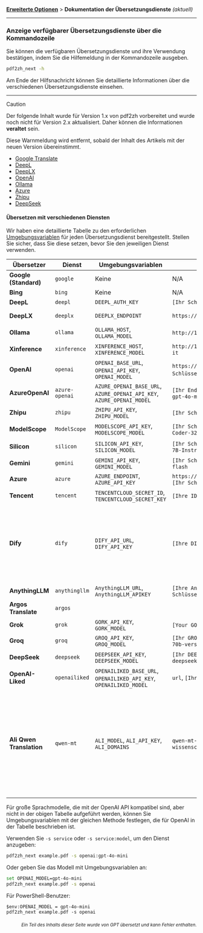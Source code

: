 [**Erweiterte Optionen**](./introduction.md) > **Dokumentation der Übersetzungsdienste** _(aktuell)_

---

### Anzeige verfügbarer Übersetzungsdienste über die Kommandozeile

Sie können die verfügbaren Übersetzungsdienste und ihre Verwendung bestätigen, indem Sie die Hilfemeldung in der Kommandozeile ausgeben.

```bash
pdf2zh_next -h
```

Am Ende der Hilfsnachricht können Sie detaillierte Informationen über die verschiedenen Übersetzungsdienste einsehen.

---

> [!CAUTION]
> Der folgende Inhalt wurde für Version 1.x von pdf2zh vorbereitet und wurde noch nicht für Version 2.x aktualisiert. Daher können die Informationen **veraltet** sein.
>
> Diese Warnmeldung wird entfernt, sobald der Inhalt des Artikels mit der neuen Version übereinstimmt.

* [Google Translate](https://cloud.google.com/translate/docs)
* [DeepL](https://developers.deepl.com/docs/api-reference/translate)
* [DeepLX](https://github.com/OwO-Network/DeepLX)
* [OpenAI](https://platform.openai.com/docs/api-reference/introduction)
* [Ollama](https://github.com/ollama/ollama/blob/main/docs/api.md)
* [Azure](https://learn.microsoft.com/en-us/azure/ai-services/translator/)
* [Zhipu](https://bigmodel.cn/)
* [DeepSeek](https://api-docs.deepseek.com/)

#### Übersetzen mit verschiedenen Diensten

Wir haben eine detaillierte Tabelle zu den erforderlichen [Umgebungsvariablen](https://chatgpt.com/share/6734a83d-9d48-800e-8a46-f57ca6e8bcb4) für jeden Übersetzungsdienst bereitgestellt. Stellen Sie sicher, dass Sie diese setzen, bevor Sie den jeweiligen Dienst verwenden.

| **Übersetzer**       | **Dienst**    | **Umgebungsvariablen**                                             | **Standardwerte**                                       | **Hinweise**                                                                                                                                                                                                                  |
| -------------------- | -------------- | --------------------------------------------------------------------- | -------------------------------------------------------- | -------------------------------------------------------------------------------------------------------------------------------------------------------------------------------------------------------------------------- |
| **Google (Standard)** | `google`       | Keine                                                                  | N/A                                                      | Keine                                                                                                                                                                                                                       |
| **Bing**             | `bing`         | Keine                                                                  | N/A                                                      | Keine                                                                                                                                                                                                                       |
| **DeepL**            | `deepl`        | `DEEPL_AUTH_KEY`                                                      | `[Ihr Schlüssel]`                                             | Siehe [DeepL](https://support.deepl.com/hc/en-us/articles/360020695820-API-Key-for-DeepL-s-API)                                                                                                                              |
| **DeepLX**           | `deeplx`       | `DEEPLX_ENDPOINT`                                                     | `https://api.deepl.com/translate`                        | Siehe [DeepLX](https://github.com/OwO-Network/DeepLX)                                                                                                                                                                        |
| **Ollama**           | `ollama`       | `OLLAMA_HOST`, `OLLAMA_MODEL`                                         | `http://127.0.0.1:11434`, `gemma2`                       | Siehe [Ollama](https://github.com/ollama/ollama)                                                                                                                                                                             |
| **Xinference**       | `xinference`   | `XINFERENCE_HOST`, `XINFERENCE_MODEL`                                 | `http://127.0.0.1:9997`, `gemma-2-it`                    | Siehe [Xinference](https://github.com/xorbitsai/inference)                                                                                                                                                                   |
| **OpenAI**           | `openai`       | `OPENAI_BASE_URL`, `OPENAI_API_KEY`, `OPENAI_MODEL`                   | `https://api.openai.com/v1`, `[Ihr Schlüssel]`, `gpt-4o-mini` | Siehe [OpenAI](https://platform.openai.com/docs/overview)                                                                                                                                                                    |
| **AzureOpenAI**      | `azure-openai` | `AZURE_OPENAI_BASE_URL`, `AZURE_OPENAI_API_KEY`, `AZURE_OPENAI_MODEL` | `[Ihr Endpunkt]`, `[Ihr Schlüssel]`, `gpt-4o-mini`           | Siehe [Azure OpenAI](https://learn.microsoft.com/zh-cn/azure/ai-services/openai/chatgpt-quickstart?tabs=command-line%2Cjavascript-keyless%2Ctypescript-keyless%2Cpython&pivots=programming-language-python)                  |
| **Zhipu**            | `zhipu`        | `ZHIPU_API_KEY`, `ZHIPU_MODEL`                                        | `[Ihr Schlüssel]`, `glm-4-flash`                              | Siehe [Zhipu](https://open.bigmodel.cn/dev/api/thirdparty-frame/openai-sdk)                                                                                                                                                  |
| **ModelScope**       | `ModelScope`   | `MODELSCOPE_API_KEY`, `MODELSCOPE_MODEL`                              | `[Ihr Schlüssel]`, `Qwen/Qwen2.5-Coder-32B-Instruct`          | Siehe [ModelScope](https://www.modelscope.cn/docs/model-service/API-Inference/intro)                                                                                                                                         |
| **Silicon**          | `silicon`      | `SILICON_API_KEY`, `SILICON_MODEL`                                    | `[Ihr Schlüssel]`, `Qwen/Qwen2.5-7B-Instruct`                 | Siehe [SiliconCloud](https://docs.siliconflow.cn/quickstart)                                                                                                                                                                 |
| **Gemini**           | `gemini`       | `GEMINI_API_KEY`, `GEMINI_MODEL`                                      | `[Ihr Schlüssel]`, `gemini-1.5-flash`                         | Siehe [Gemini](https://ai.google.dev/gemini-api/docs/openai)                                                                                                                                                                 |
| **Azure**            | `azure`        | `AZURE_ENDPOINT`, `AZURE_API_KEY`                                     | `https://api.translator.azure.cn`, `[Ihr Schlüssel]`          | Siehe [Azure](https://docs.azure.cn/en-us/ai-services/translator/text-translation-overview)                                                                                                                                  |
| **Tencent**          | `tencent`      | `TENCENTCLOUD_SECRET_ID`, `TENCENTCLOUD_SECRET_KEY`                   | `[Ihre ID]`, `[Ihr Schlüssel]`                                | Siehe [Tencent](https://www.tencentcloud.com/products/tmt?from_qcintl=122110104)                                                                                                                                             |
| **Dify**             | `dify`         | `DIFY_API_URL`, `DIFY_API_KEY`                                        | `[Ihre DIFY URL]`, `[Ihr Schlüssel]`                          | Siehe [Dify](https://github.com/langgenius/dify), Drei Variablen, lang_out, lang_in und text, müssen im Workflow-Eingang von Dify definiert werden.                                                                                  |
| **AnythingLLM**      | `anythingllm`  | `AnythingLLM_URL`, `AnythingLLM_APIKEY`                               | `[Ihre AnythingLLM URL]`, `[Ihr Schlüssel]`                   | Siehe [anything-llm](https://github.com/Mintplex-Labs/anything-llm)                                                                                                                                                          |
| **Argos Translate**  | `argos`        |                                                                       |                                                          | Siehe [argos-translate](https://github.com/argosopentech/argos-translate)                                                                                                                                                    |
| **Grok**             | `grok`         | `GORK_API_KEY`, `GORK_MODEL`                                          | `[Your GORK_API_KEY]`, `grok-2-1212`                     | Siehe [Grok](https://docs.x.ai/docs/overview)                                                                                                                                                                                |
| **Groq**             | `groq`         | `GROQ_API_KEY`, `GROQ_MODEL`                                          | `[Ihr GROQ_API_KEY]`, `llama-3-3-70b-versatile`         | Siehe [Groq](https://console.groq.com/docs/models)                                                                                                                                                                           |
| **DeepSeek**         | `deepseek`     | `DEEPSEEK_API_KEY`, `DEEPSEEK_MODEL`                                  | `[Ihr DEEPSEEK_API_KEY]`, `deepseek-chat`               | Siehe [DeepSeek](https://www.deepseek.com/)                                                                                                                                                                                  |
| **OpenAI-Liked**     | `openailiked`  | `OPENAILIKED_BASE_URL`, `OPENAILIKED_API_KEY`, `OPENAILIKED_MODEL`    | `url`, `[Ihr Schlüssel]`, `Modellname`                        | Keine                                                                                                                                                                                                                       |
| **Ali Qwen Translation** | `qwen-mt`  | `ALI_MODEL`, `ALI_API_KEY`, `ALI_DOMAINS`                             | `qwen-mt-turbo`, `[Ihr Schlüssel]`, `wissenschaftliche Arbeit`        | Traditionelles Chinesisch wird noch nicht unterstützt, es wird in vereinfachtes Chinesisch übersetzt. Weitere Informationen finden Sie unter [Qwen MT](https://bailian.console.aliyun.com/?spm=5176.28197581.0.0.72e329a4HRxe99#/model-market/detail/qwen-mt-turbo) |

Für große Sprachmodelle, die mit der OpenAI API kompatibel sind, aber nicht in der obigen Tabelle aufgeführt werden, können Sie Umgebungsvariablen mit der gleichen Methode festlegen, die für OpenAI in der Tabelle beschrieben ist.

Verwenden Sie `-s service` oder `-s service:model`, um den Dienst anzugeben:

```bash
pdf2zh_next example.pdf -s openai:gpt-4o-mini
```

Oder geben Sie das Modell mit Umgebungsvariablen an:

```bash
set OPENAI_MODEL=gpt-4o-mini
pdf2zh_next example.pdf -s openai
```

Für PowerShell-Benutzer:

```shell
$env:OPENAI_MODEL = gpt-4o-mini
pdf2zh_next example.pdf -s openai
```

<div align="right"> 
<h6><small>Ein Teil des Inhalts dieser Seite wurde von GPT übersetzt und kann Fehler enthalten.</small></h6>